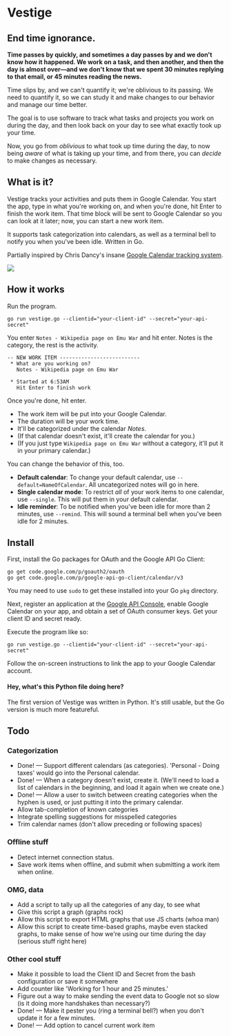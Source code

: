 # Vestige

## End time ignorance.

**Time passes by quickly, and sometimes a day passes by and we don't know how it happened. We work on a task, and then another, and then the day is almost over—and we don't know that we spent 30 minutes replying to that email, or 45 minutes reading the news.**

Time slips by, and we can't quantify it; we're oblivious to its passing. We need to quantify it, so we can study it and make changes to our behavior and manage our time better.

The goal is to use software to track what tasks and projects you work on during the day, and then look back on your day to see what exactly took up your time.

Now, you go from *oblivious* to what took up time during the day, to now being *aware* of what is taking up your time, and from there, you can *decide* to make changes as necessary.

## What is it?

Vestige tracks your activities and puts them in Google Calendar. You start the app, type in what you're working on, and when you're done, hit Enter to finish the work item. That time block will be sent to Google Calendar so you can look at it later; now, you can start a new work item.

It supports task categorization into calendars, as well as a terminal bell to notify you when you've been idle. Written in Go.

Partially inspired by Chris Dancy's insane [Google Calendar tracking system](http://www.wired.com/wiredenterprise/2013/02/quantified-work/all/).

![](http://i.imgur.com/k895ZlZ.png)

## How it works

Run the program.

````
go run vestige.go --clientid="your-client-id" --secret="your-api-secret"
````

You enter `Notes - Wikipedia page on Emu War` and hit enter. Notes is the category, the rest is the activity.

````
-- NEW WORK ITEM --------------------------
 * What are you working on?
   Notes - Wikipedia page on Emu War

 * Started at 6:53AM
   Hit Enter to finish work
````

Once you're done, hit enter.

* The work item will be put into your Google Calendar.
* The duration will be your work time.
* It'll be categorized under the calendar *Notes*.
* (If that calendar doesn't exist, it'll create the calendar for you.)
* (If you just type `Wikipedia page on Emu War` without a category, it'll put it in your primary calendar.)

You can change the behavior of this, too.

* **Default calendar**: To change your default calendar, use `--default=NameOfCalendar`. All uncategorized notes will go in here.
* **Single calendar mode**: To restrict *all* of your work items to one calendar, use `--single`. This will put them in your default calendar.
* **Idle reminder**: To be notified when you've been idle for more than 2 minutes, use `--remind`. This will sound a terminal bell when you've been idle for 2 minutes.

## Install

First, install the Go packages for OAuth and the Google API Go Client:

````
go get code.google.com/p/goauth2/oauth
go get code.google.com/p/google-api-go-client/calendar/v3
````

You may need to use `sudo` to get these installed into your Go `pkg` directory.

Next, register an application at the
[Google API Console](https://code.google.com/apis/console/), enable Google
Calendar on your app, and obtain a set of OAuth consumer keys. Get your
client ID and secret ready.

Execute the program like so:

````
go run vestige.go --clientid="your-client-id" --secret="your-api-secret"
````

Follow the on-screen instructions to link the app to your Google Calendar account.

#### Hey, what's this Python file doing here?

The first version of Vestige was written in Python. It's still usable, but the Go version is much more featureful.

## Todo

### Categorization

* Done! — Support different calendars (as categories). 'Personal - Doing taxes' would go into the Personal calendar.
* Done! — When a category doesn't exist, create it. (We'll need to load a list of calendars in the beginning, and load it again when we create one.)
* Done! — Allow a user to switch between creating categories when the hyphen is used, or just putting it into the primary calendar.
* Allow tab-completion of known categories
* Integrate spelling suggestions for misspelled categories
* Trim calendar names (don't allow preceding or following spaces)

### Offline stuff

* Detect internet connection status.
* Save work items when offline, and submit when submitting a work item when online.

### OMG, data

* Add a script to tally up all the categories of any day, to see what 
* Give this script a graph (graphs rock)
* Allow this script to export HTML graphs that use JS charts (whoa man)
* Allow this script to create time-based graphs, maybe even stacked graphs, to make sense of how we're using our time during the day (serious stuff right here)

### Other cool stuff
* Make it possible to load the Client ID and Secret from the bash configuration or save it somewhere
* Add counter like 'Working for 1 hour and 25 minutes.'
* Figure out a way to make sending the event data to Google not so slow (is it doing more handshakes than necessary?)
* Done! — Make it pester you (ring a terminal bell?) when you don't update it for a few minutes.
* Done! — Add option to cancel current work item

